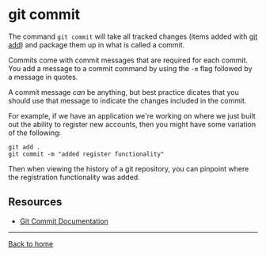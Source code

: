 # git commit

The command `git commit` will take all tracked changes (items added with [git add](./Add.md)) and package them up in what is called a commit.

Commits come with commit messages that are required for each commit. You add a message to a commit command by using the `-m` flag followed by a message in quotes.

A commit message _can_ be anything, but best practice dicates that you should use that message to indicate the changes included in the commit. 

For example, if we have an application we're working on where we just built out the ability to register new accounts, then you might have some variation of the following:

```
git add . 
git commit -m "added register functionality"
```

Then when viewing the history of a git repository, you can pinpoint where the registration functionality was added.

## Resources

- [Git Commit Documentation](https://git.scm.com/docs/git-commit)

---

[Back to home](../README.md)